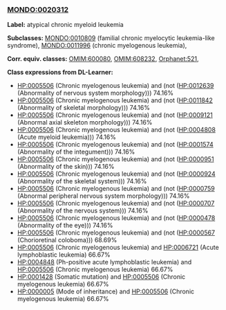 
### [MONDO:0020312](http://purl.obolibrary.org/obo/MONDO_0020312)
**Label:** atypical chronic myeloid leukemia

**Subclasses:** [MONDO:0010809](http://purl.obolibrary.org/obo/MONDO_0010809) (familial chronic myelocytic leukemia-like syndrome), [MONDO:0011996](http://purl.obolibrary.org/obo/MONDO_0011996) (chronic myelogenous leukemia), 

**Corr. equiv. classes:** [OMIM:600080](http://purl.obolibrary.org/obo/OMIM_600080), [OMIM:608232](http://purl.obolibrary.org/obo/OMIM_608232), [Orphanet:521](http://www.orpha.net/ORDO/Orphanet_521), 

**Class expressions from DL-Learner:**

- [HP:0005506](http://purl.obolibrary.org/obo/HP_0005506) (Chronic myelogenous leukemia) and (not ([HP:0012639](http://purl.obolibrary.org/obo/HP_0012639) (Abnormality of nervous system morphology))) 74.16%
- [HP:0005506](http://purl.obolibrary.org/obo/HP_0005506) (Chronic myelogenous leukemia) and (not ([HP:0011842](http://purl.obolibrary.org/obo/HP_0011842) (Abnormality of skeletal morphology))) 74.16%
- [HP:0005506](http://purl.obolibrary.org/obo/HP_0005506) (Chronic myelogenous leukemia) and (not ([HP:0009121](http://purl.obolibrary.org/obo/HP_0009121) (Abnormal axial skeleton morphology))) 74.16%
- [HP:0005506](http://purl.obolibrary.org/obo/HP_0005506) (Chronic myelogenous leukemia) and (not ([HP:0004808](http://purl.obolibrary.org/obo/HP_0004808) (Acute myeloid leukemia))) 74.16%
- [HP:0005506](http://purl.obolibrary.org/obo/HP_0005506) (Chronic myelogenous leukemia) and (not ([HP:0001574](http://purl.obolibrary.org/obo/HP_0001574) (Abnormality of the integument))) 74.16%
- [HP:0005506](http://purl.obolibrary.org/obo/HP_0005506) (Chronic myelogenous leukemia) and (not ([HP:0000951](http://purl.obolibrary.org/obo/HP_0000951) (Abnormality of the skin))) 74.16%
- [HP:0005506](http://purl.obolibrary.org/obo/HP_0005506) (Chronic myelogenous leukemia) and (not ([HP:0000924](http://purl.obolibrary.org/obo/HP_0000924) (Abnormality of the skeletal system))) 74.16%
- [HP:0005506](http://purl.obolibrary.org/obo/HP_0005506) (Chronic myelogenous leukemia) and (not ([HP:0000759](http://purl.obolibrary.org/obo/HP_0000759) (Abnormal peripheral nervous system morphology))) 74.16%
- [HP:0005506](http://purl.obolibrary.org/obo/HP_0005506) (Chronic myelogenous leukemia) and (not ([HP:0000707](http://purl.obolibrary.org/obo/HP_0000707) (Abnormality of the nervous system))) 74.16%
- [HP:0005506](http://purl.obolibrary.org/obo/HP_0005506) (Chronic myelogenous leukemia) and (not ([HP:0000478](http://purl.obolibrary.org/obo/HP_0000478) (Abnormality of the eye))) 74.16%
- [HP:0005506](http://purl.obolibrary.org/obo/HP_0005506) (Chronic myelogenous leukemia) and (not ([HP:0000567](http://purl.obolibrary.org/obo/HP_0000567) (Chorioretinal coloboma))) 68.69%
- [HP:0005506](http://purl.obolibrary.org/obo/HP_0005506) (Chronic myelogenous leukemia) and [HP:0006721](http://purl.obolibrary.org/obo/HP_0006721) (Acute lymphoblastic leukemia) 66.67%
- [HP:0004848](http://purl.obolibrary.org/obo/HP_0004848) (Ph-positive acute lymphoblastic leukemia) and [HP:0005506](http://purl.obolibrary.org/obo/HP_0005506) (Chronic myelogenous leukemia) 66.67%
- [HP:0001428](http://purl.obolibrary.org/obo/HP_0001428) (Somatic mutation) and [HP:0005506](http://purl.obolibrary.org/obo/HP_0005506) (Chronic myelogenous leukemia) 66.67%
- [HP:0000005](http://purl.obolibrary.org/obo/HP_0000005) (Mode of inheritance) and [HP:0005506](http://purl.obolibrary.org/obo/HP_0005506) (Chronic myelogenous leukemia) 66.67%


